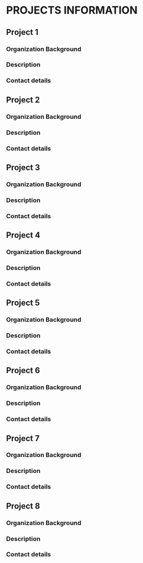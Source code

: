 # PROJECTS INFORMATION

## Project 1
### Organization Background
### Description
### Contact details

## Project 2
### Organization Background
### Description
### Contact details

## Project 3
### Organization Background
### Description
### Contact details

## Project 4
### Organization Background
### Description
### Contact details

## Project 5
### Organization Background
### Description
### Contact details

## Project 6
### Organization Background
### Description
### Contact details

## Project 7
### Organization Background
### Description
### Contact details

## Project 8
### Organization Background
### Description
### Contact details
